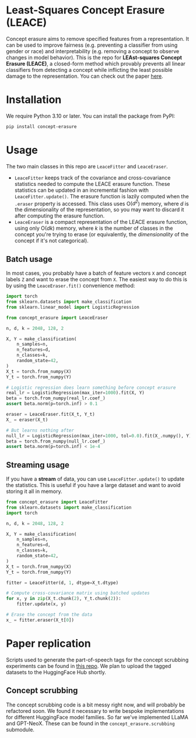 # Least-Squares Concept Erasure (LEACE)
Concept erasure aims to remove specified features from a representation. It can be used to improve fairness (e.g. preventing a classifier from using gender or race) and interpretability (e.g. removing a concept to observe changes in model behavior). This is the repo for **LEAst-squares Concept Erasure (LEACE)**, a closed-form method which provably prevents all linear classifiers from detecting a concept while inflicting the least possible damage to the representation. You can check out the paper [here](https://arxiv.org/abs/2306.03819).

# Installation

We require Python 3.10 or later. You can install the package from PyPI:

```bash
pip install concept-erasure
```

# Usage

The two main classes in this repo are `LeaceFitter` and `LeaceEraser`.

- `LeaceFitter` keeps track of the covariance and cross-covariance statistics needed to compute the LEACE erasure function. These statistics can be updated in an incremental fashion with `LeaceFitter.update()`. The erasure function is lazily computed when the `.eraser` property is accessed. This class uses O(_d<sup>2</sup>_) memory, where _d_ is the dimensionality of the representation, so you may want to discard it after computing the erasure function.
- `LeaceEraser` is a compact representation of the LEACE erasure function, using only O(_dk_) memory, where _k_ is the number of classes in the concept you're trying to erase (or equivalently, the _dimensionality_ of the concept if it's not categorical).

## Batch usage

In most cases, you probably have a batch of feature vectors `X` and concept labels `Z` and want to erase the concept from `X`. The easiest way to do this is by using the `LeaceEraser.fit()` convenience method:

```python
import torch
from sklearn.datasets import make_classification
from sklearn.linear_model import LogisticRegression

from concept_erasure import LeaceEraser

n, d, k = 2048, 128, 2

X, Y = make_classification(
    n_samples=n,
    n_features=d,
    n_classes=k,
    random_state=42,
)
X_t = torch.from_numpy(X)
Y_t = torch.from_numpy(Y)

# Logistic regression does learn something before concept erasure
real_lr = LogisticRegression(max_iter=1000).fit(X, Y)
beta = torch.from_numpy(real_lr.coef_)
assert beta.norm(p=torch.inf) > 0.1

eraser = LeaceEraser.fit(X_t, Y_t)
X_ = eraser(X_t)

# But learns nothing after
null_lr = LogisticRegression(max_iter=1000, tol=0.0).fit(X_.numpy(), Y)
beta = torch.from_numpy(null_lr.coef_)
assert beta.norm(p=torch.inf) < 1e-4
```

## Streaming usage
If you have a **stream** of data, you can use `LeaceFitter.update()` to update the statistics. This is useful if you have a large dataset and want to avoid storing it all in memory.

```python
from concept_erasure import LeaceFitter
from sklearn.datasets import make_classification
import torch

n, d, k = 2048, 128, 2

X, Y = make_classification(
    n_samples=n,
    n_features=d,
    n_classes=k,
    random_state=42,
)
X_t = torch.from_numpy(X)
Y_t = torch.from_numpy(Y)

fitter = LeaceFitter(d, 1, dtype=X_t.dtype)

# Compute cross-covariance matrix using batched updates
for x, y in zip(X_t.chunk(2), Y_t.chunk(2)):
    fitter.update(x, y)

# Erase the concept from the data
x_ = fitter.eraser(X_t[0])
```

# Paper replication

Scripts used to generate the part-of-speech tags for the concept scrubbing experiments can be found in [this repo](https://github.com/EleutherAI/tagged-pile). We plan to upload the tagged datasets to the HuggingFace Hub shortly.

## Concept scrubbing

The concept scrubbing code is a bit messy right now, and will probably be refactored soon. We found it necessary to write bespoke implementations for different HuggingFace model families. So far we've implemented LLaMA and GPT-NeoX. These can be found in the `concept_erasure.scrubbing` submodule.
